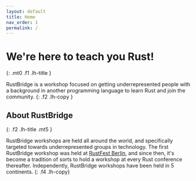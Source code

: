 ```yaml
---
layout: default
title: Home
nav_order: 1
permalink: /
---
```


# We're here to teach you Rust!
{: .mt0 .f1 .lh-title }

RustBridge is a workshop focused on getting underrepresented people with a
background in another programming language to learn Rust and join the community.
{: .f2 .lh-copy }

## About RustBridge
{: .f2 .lh-title .mt5 }

RustBridge workshops are held all around the world, and specifically targeted
towards underrepresented groups in technology. The first RustBridge workshop was
held at [RustFest Berlin](https://2016.rustfest.eu/), and since then, it's
become a tradition of sorts to hold a workshop at every Rust conference
thereafter. Independently, RustBridge workshops have been held in 5 continents.
{: .f4 .lh-copy}
